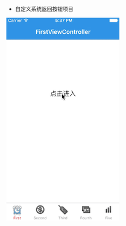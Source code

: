 
* 自定义系统返回按钮项目
    
![image](https://github.com/indexjincieryi/CustomBackNavigationProject/blob/master/animation.gif)




